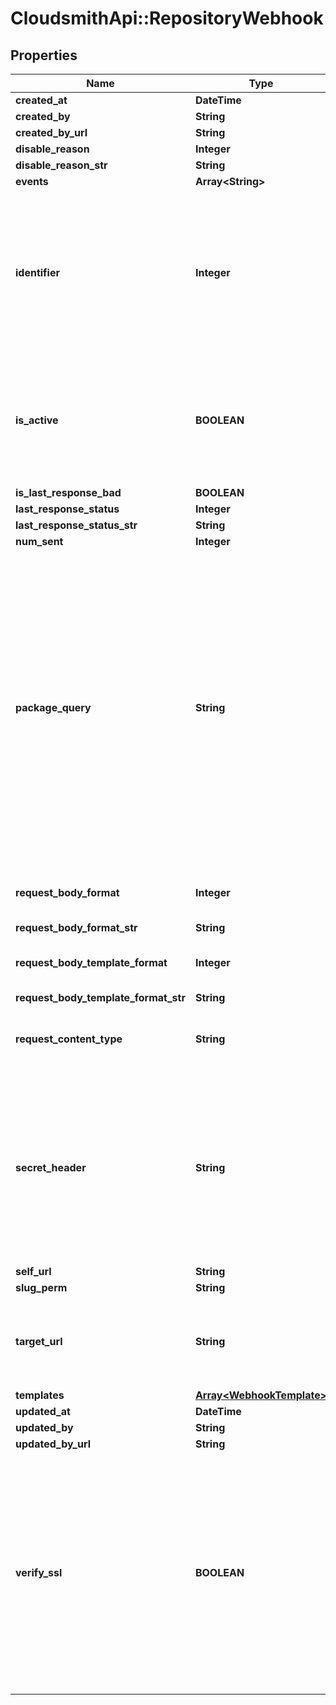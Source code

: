 # CloudsmithApi::RepositoryWebhook

## Properties
Name | Type | Description | Notes
------------ | ------------- | ------------- | -------------
**created_at** | **DateTime** |  | [optional] 
**created_by** | **String** |  | [optional] 
**created_by_url** | **String** |  | [optional] 
**disable_reason** | **Integer** |  | [optional] 
**disable_reason_str** | **String** |  | [optional] 
**events** | **Array&lt;String&gt;** |  | 
**identifier** | **Integer** | Deprecated (23-05-15): Please use &#39;slug_perm&#39; instead. Previously: A monotonically increasing number that identified a webhook request within a repository. | [optional] 
**is_active** | **BOOLEAN** | If enabled, the webhook will trigger on subscribed events and send payloads to the configured target URL. | [optional] 
**is_last_response_bad** | **BOOLEAN** |  | [optional] 
**last_response_status** | **Integer** |  | [optional] 
**last_response_status_str** | **String** |  | [optional] 
**num_sent** | **Integer** |  | [optional] 
**package_query** | **String** | The package-based search query for webhooks to fire. This uses the same syntax as the standard search used for repositories, and also supports boolean logic operators such as OR/AND/NOT and parentheses for grouping. If a package does not match, the webhook will not fire. | [optional] 
**request_body_format** | **Integer** | The format of the payloads for webhook requests. | [optional] 
**request_body_format_str** | **String** |  | [optional] 
**request_body_template_format** | **Integer** | The format of the payloads for webhook requests. | [optional] 
**request_body_template_format_str** | **String** |  | [optional] 
**request_content_type** | **String** | The value that will be sent for the &#39;Content Type&#39; header.  | [optional] 
**secret_header** | **String** | The header to send the predefined secret in. This must be unique from existing headers or it won&#39;t be sent. You can use this as a form of authentication on the endpoint side. | [optional] 
**self_url** | **String** |  | [optional] 
**slug_perm** | **String** |  | [optional] 
**target_url** | **String** | The destination URL that webhook payloads will be POST&#39;ed to. | 
**templates** | [**Array&lt;WebhookTemplate&gt;**](WebhookTemplate.md) |  | 
**updated_at** | **DateTime** |  | [optional] 
**updated_by** | **String** |  | [optional] 
**updated_by_url** | **String** |  | [optional] 
**verify_ssl** | **BOOLEAN** | If enabled, SSL certificates is verified when webhooks are sent. It&#39;s recommended to leave this enabled as not verifying the integrity of SSL certificates leaves you susceptible to Man-in-the-Middle (MITM) attacks. | [optional] 


